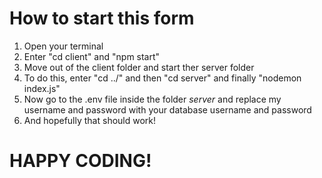 # How to start this form

1. Open your terminal
2. Enter "cd client" and "npm start"
3. Move out of the client folder and start ther server folder
4. To do this, enter "cd ../" and then "cd server" and finally "nodemon index.js"
5. Now go to the .env file inside the folder *server* and replace my username and password with your database username and password
6. And hopefully that should work!

# HAPPY CODING!